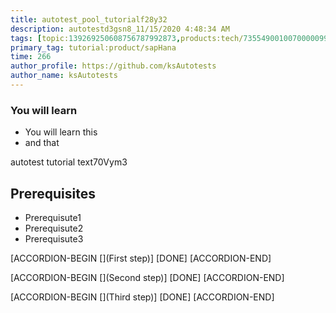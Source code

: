 ```yaml
---
title: autotest_pool_tutorialf28y32
description: autotestd3gsn8_11/15/2020 4:48:34 AM
tags: [topic:139269250608756787992873,products:tech/73554900100700000996,tutorial:experience/advanced]
primary_tag: tutorial:product/sapHana
time: 266
author_profile: https://github.com/ksAutotests
author_name: ksAutotests
---
```

### You will learn
- You will learn this
- and that

autotest tutorial text70Vym3

## Prerequisites
- Prerequisute1
- Prerequisute2
- Prerequisute3

[ACCORDION-BEGIN [](First step)]
[DONE]
[ACCORDION-END]

[ACCORDION-BEGIN [](Second step)]
[DONE]
[ACCORDION-END]

[ACCORDION-BEGIN [](Third step)]
[DONE]
[ACCORDION-END]

